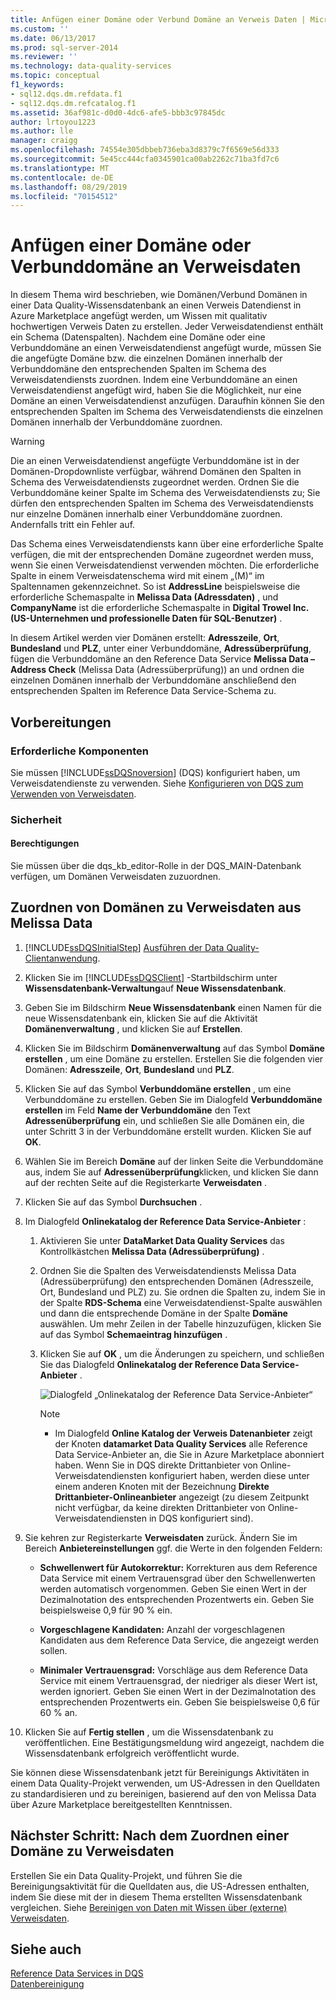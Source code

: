 ```yaml
---
title: Anfügen einer Domäne oder Verbund Domäne an Verweis Daten | Microsoft-Dokumentation
ms.custom: ''
ms.date: 06/13/2017
ms.prod: sql-server-2014
ms.reviewer: ''
ms.technology: data-quality-services
ms.topic: conceptual
f1_keywords:
- sql12.dqs.dm.refdata.f1
- sql12.dqs.dm.refcatalog.f1
ms.assetid: 36af981c-d0d0-4dc6-afe5-bbb3c97845dc
author: lrtoyou1223
ms.author: lle
manager: craigg
ms.openlocfilehash: 74554e305dbbeb736eba3d8379c7f6569e56d333
ms.sourcegitcommit: 5e45cc444cfa0345901ca00ab2262c71ba3fd7c6
ms.translationtype: MT
ms.contentlocale: de-DE
ms.lasthandoff: 08/29/2019
ms.locfileid: "70154512"
---
```

# <a name="attach-a-domain-or-composite-domain-to-reference-data"></a>Anfügen einer Domäne oder Verbunddomäne an Verweisdaten
  In diesem Thema wird beschrieben, wie Domänen/Verbund Domänen in einer Data Quality-Wissensdatenbank an einen Verweis Datendienst in Azure Marketplace angefügt werden, um Wissen mit qualitativ hochwertigen Verweis Daten zu erstellen. Jeder Verweisdatendienst enthält ein Schema (Datenspalten). Nachdem eine Domäne oder eine Verbunddomäne an einen Verweisdatendienst angefügt wurde, müssen Sie die angefügte Domäne bzw. die einzelnen Domänen innerhalb der Verbunddomäne den entsprechenden Spalten im Schema des Verweisdatendiensts zuordnen. Indem eine Verbunddomäne an einen Verweisdatendienst angefügt wird, haben Sie die Möglichkeit, nur eine Domäne an einen Verweisdatendienst anzufügen. Daraufhin können Sie den entsprechenden Spalten im Schema des Verweisdatendiensts die einzelnen Domänen innerhalb der Verbunddomäne zuordnen.  
  
> [!WARNING]  
>  Die an einen Verweisdatendienst angefügte Verbunddomäne ist in der Domänen-Dropdownliste verfügbar, während Domänen den Spalten in Schema des Verweisdatendiensts zugeordnet werden. Ordnen Sie die Verbunddomäne keiner Spalte im Schema des Verweisdatendiensts zu; Sie dürfen den entsprechenden Spalten im Schema des Verweisdatendiensts nur einzelne Domänen innerhalb einer Verbunddomäne zuordnen. Andernfalls tritt ein Fehler auf.  
  
 Das Schema eines Verweisdatendiensts kann über eine erforderliche Spalte verfügen, die mit der entsprechenden Domäne zugeordnet werden muss, wenn Sie einen Verweisdatendienst verwenden möchten. Die erforderliche Spalte in einem Verweisdatenschema wird mit einem „(M)“ im Spaltennamen gekennzeichnet. So ist **AddressLine** beispielsweise die erforderliche Schemaspalte in **Melissa Data (Adressdaten)** , und **CompanyName** ist die erforderliche Schemaspalte in **Digital Trowel Inc. (US-Unternehmen und professionelle Daten für SQL-Benutzer)** .  
  
 In diesem Artikel werden vier Domänen erstellt: **Adresszeile**, **Ort**, **Bundesland** und **PLZ**, unter einer Verbunddomäne, **Adressüberprüfung**, fügen die Verbunddomäne an den Reference Data Service **Melissa Data – Address Check** (Melissa Data (Adressüberprüfung)) an und ordnen die einzelnen Domänen innerhalb der Verbunddomäne anschließend den entsprechenden Spalten im Reference Data Service-Schema zu.  
  
## <a name="before-you-begin"></a>Vorbereitungen  
  
###  <a name="Prerequisites"></a> Erforderliche Komponenten  
 Sie müssen [!INCLUDE[ssDQSnoversion](../includes/ssdqsnoversion-md.md)] (DQS) konfiguriert haben, um Verweisdatendienste zu verwenden. Siehe [Konfigurieren von DQS zum Verwenden von Verweisdaten](../../2014/data-quality-services/configure-dqs-to-use-reference-data.md).  
  
###  <a name="Security"></a> Sicherheit  
  
#### <a name="permissions"></a>Berechtigungen  
 Sie müssen über die dqs_kb_editor-Rolle in der DQS_MAIN-Datenbank verfügen, um Domänen Verweisdaten zuzuordnen.  
  
##  <a name="Map"></a> Zuordnen von Domänen zu Verweisdaten aus Melissa Data  
  
1.  [!INCLUDE[ssDQSInitialStep](../includes/ssdqsinitialstep-md.md)] [Ausführen der Data Quality-Clientanwendung](../../2014/data-quality-services/run-the-data-quality-client-application.md).  
  
2.  Klicken Sie im [!INCLUDE[ssDQSClient](../includes/ssdqsclient-md.md)] -Startbildschirm unter **Wissensdatenbank-Verwaltung**auf **Neue Wissensdatenbank**.  
  
3.  Geben Sie im Bildschirm **Neue Wissensdatenbank** einen Namen für die neue Wissensdatenbank ein, klicken Sie auf die Aktivität **Domänenverwaltung** , und klicken Sie auf **Erstellen**.  
  
4.  Klicken Sie im Bildschirm **Domänenverwaltung** auf das Symbol **Domäne erstellen** , um eine Domäne zu erstellen. Erstellen Sie die folgenden vier Domänen: **Adresszeile**, **Ort**, **Bundesland** und **PLZ**.  
  
5.  Klicken Sie auf das Symbol **Verbunddomäne erstellen** , um eine Verbunddomäne zu erstellen. Geben Sie im Dialogfeld **Verbunddomäne erstellen** im Feld **Name der Verbunddomäne** den Text **Adressenüberprüfung** ein, und schließen Sie alle Domänen ein, die unter Schritt 3 in der Verbunddomäne erstellt wurden. Klicken Sie auf **OK**.  
  
6.  Wählen Sie im Bereich **Domäne** auf der linken Seite die Verbunddomäne aus, indem Sie auf **Adressenüberprüfung**klicken, und klicken Sie dann auf der rechten Seite auf die Registerkarte **Verweisdaten** .  
  
7.  Klicken Sie auf das Symbol **Durchsuchen** .  
  
8.  Im Dialogfeld **Onlinekatalog der Reference Data Service-Anbieter** :  
  
    1.  Aktivieren Sie unter **DataMarket Data Quality Services** das Kontrollkästchen **Melissa Data (Adressüberprüfung)** .  
  
    2.  Ordnen Sie die Spalten des Verweisdatendiensts Melissa Data (Adressüberprüfung) den entsprechenden Domänen (Adresszeile, Ort, Bundesland und PLZ) zu. Sie ordnen die Spalten zu, indem Sie in der Spalte **RDS-Schema** eine Verweisdatendienst-Spalte auswählen und dann die entsprechende Domäne in der Spalte **Domäne** auswählen. Um mehr Zeilen in der Tabelle hinzuzufügen, klicken Sie auf das Symbol **Schemaeintrag hinzufügen** .  
  
    3.  Klicken Sie auf **OK** , um die Änderungen zu speichern, und schließen Sie das Dialogfeld **Onlinekatalog der Reference Data Service-Anbieter** .  
  
         ![Dialogfeld „Onlinekatalog der Reference Data Service-Anbieter“](../../2014/data-quality-services/media/dqs-onlinereferencedataproviderscatalog.gif "Online Reference Data Providers Catalog dialog box")  
  
        > [!NOTE]  
        >  -   Im Dialogfeld **Online Katalog der Verweis Datenanbieter** zeigt der Knoten **datamarket Data Quality Services** alle Reference Data Service-Anbieter an, die Sie in Azure Marketplace abonniert haben. Wenn Sie in DQS direkte Drittanbieter von Online-Verweisdatendiensten konfiguriert haben, werden diese unter einem anderen Knoten mit der Bezeichnung **Direkte Drittanbieter-Onlineanbieter** angezeigt (zu diesem Zeitpunkt nicht verfügbar, da keine direkten Drittanbieter von Online-Verweisdatendiensten in DQS konfiguriert sind).  
  
9. Sie kehren zur Registerkarte **Verweisdaten** zurück. Ändern Sie im Bereich **Anbietereinstellungen** ggf. die Werte in den folgenden Feldern:  
  
    -   **Schwellenwert für Autokorrektur:** Korrekturen aus dem Reference Data Service mit einem Vertrauensgrad über den Schwellenwerten werden automatisch vorgenommen. Geben Sie einen Wert in der Dezimalnotation des entsprechenden Prozentwerts ein. Geben Sie beispielsweise 0,9 für 90 % ein.  
  
    -   **Vorgeschlagene Kandidaten:** Anzahl der vorgeschlagenen Kandidaten aus dem Reference Data Service, die angezeigt werden sollen.  
  
    -   **Minimaler Vertrauensgrad:** Vorschläge aus dem Reference Data Service mit einem Vertrauensgrad, der niedriger als dieser Wert ist, werden ignoriert. Geben Sie einen Wert in der Dezimalnotation des entsprechenden Prozentwerts ein. Geben Sie beispielsweise 0,6 für 60 % an.  
  
10. Klicken Sie auf **Fertig stellen** , um die Wissensdatenbank zu veröffentlichen. Eine Bestätigungsmeldung wird angezeigt, nachdem die Wissensdatenbank erfolgreich veröffentlicht wurde.  
  
 Sie können diese Wissensdatenbank jetzt für Bereinigungs Aktivitäten in einem Data Quality-Projekt verwenden, um US-Adressen in den Quelldaten zu standardisieren und zu bereinigen, basierend auf den von Melissa Data über Azure Marketplace bereitgestellten Kenntnissen.  
  
##  <a name="FollowUp"></a>Nächster Schritt: Nach dem Zuordnen einer Domäne zu Verweisdaten  
 Erstellen Sie ein Data Quality-Projekt, und führen Sie die Bereinigungsaktivität für die Quelldaten aus, die US-Adressen enthalten, indem Sie diese mit der in diesem Thema erstellten Wissensdatenbank vergleichen. Siehe [Bereinigen von Daten mit Wissen über &#40;externe&#41; Verweisdaten](../../2014/data-quality-services/cleanse-data-using-reference-data-external-knowledge.md).  
  
## <a name="see-also"></a>Siehe auch  
 [Reference Data Services in DQS](../../2014/data-quality-services/reference-data-services-in-dqs.md)   
 [Datenbereinigung](../../2014/data-quality-services/data-cleansing.md)  
  
  
